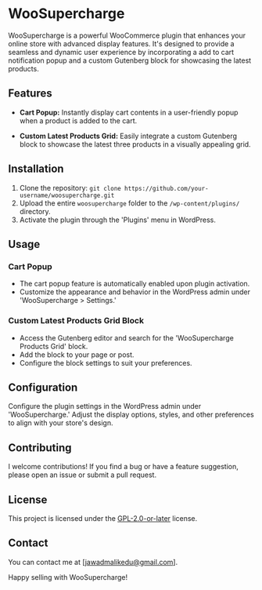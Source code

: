 # WooSupercharge

WooSupercharge is a powerful WooCommerce plugin that enhances your online store with advanced display features. It's designed to provide a seamless and dynamic user experience by incorporating a add to cart notification popup and a custom Gutenberg block for showcasing the latest products.

## Features

- **Cart Popup:** Instantly display cart contents in a user-friendly popup when a product is added to the cart.

- **Custom Latest Products Grid:** Easily integrate a custom Gutenberg block to showcase the latest three products in a visually appealing grid.

## Installation

1. Clone the repository: `git clone https://github.com/your-username/woosupercharge.git`
2. Upload the entire `woosupercharge` folder to the `/wp-content/plugins/` directory.
3. Activate the plugin through the 'Plugins' menu in WordPress.

## Usage

### Cart Popup

- The cart popup feature is automatically enabled upon plugin activation.
- Customize the appearance and behavior in the WordPress admin under 'WooSupercharge > Settings.'

### Custom Latest Products Grid Block

- Access the Gutenberg editor and search for the 'WooSupercharge Products Grid' block.
- Add the block to your page or post.
- Configure the block settings to suit your preferences.

## Configuration

Configure the plugin settings in the WordPress admin under 'WooSupercharge.' Adjust the display options, styles, and other preferences to align with your store's design.

## Contributing

I welcome contributions! If you find a bug or have a feature suggestion, please open an issue or submit a pull request.

## License

This project is licensed under the [GPL-2.0-or-later](LICENSE) license.

## Contact

You can contact me at [jawadmalikedu@gmail.com].

Happy selling with WooSupercharge!
